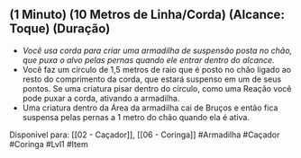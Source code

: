 ## (1 Minuto) (10 Metros de Linha/Corda) (Alcance: Toque) (Duração)

- *Você usa corda para criar uma armadilha de suspensão posta no chão, que puxa o alvo pelas pernas quando ele entrar dentro do alcance.*
- Você faz um círculo de 1,5 metros de raio que é posto no chão ligado ao resto do comprimento da corda, que estará suspenso em um de seus pontos. Se uma criatura pisar dentro do círculo, como uma Reação você pode puxar a corda, ativando a armadilha.
- Uma criatura dentro da Área da armadilha cai de Bruços e então fica suspensa pelas pernas a 1 metro do chão quando ela é ativa.

Disponível para: [[02 - Caçador]], [[06 - Coringa]]
#Armadilha  #Caçador  #Coringa #Lvl1 #Item 